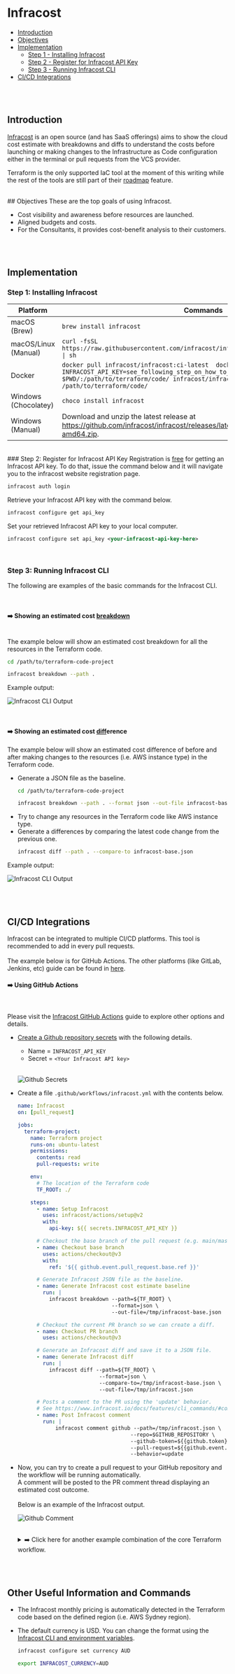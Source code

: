 # Infracost

- [Introduction](#introduction)
- [Objectives](#objectives)
- [Implementation](#implementation)
    - [Step 1 - Installing Infracost](#step-1-installing-infracost)
    - [Step 2 - Register for Infracost API Key](#step-2-register-for-infracost-api-key)
    - [Step 3 - Running Infracost CLI](#step-3-running-infracost-cli)
- [CI/CD Integrations](#cicd-integrations)


<br><br>

## Introduction
[Infracost](https://www.infracost.io) is an open source (and has SaaS offerings) aims to show the cloud cost estimate with breakdowns and diffs to understand the costs before launching or making changes to the Infrastructure as Code configuration either in the terminal or pull requests from the VCS provider.

Terraform is the only supported IaC tool at the moment of this writing while the rest of the tools are still part of their [roadmap](https://github.com/infracost/infracost/projects/2) feature.

<br>
## Objectives
These are the top goals of using Infracost.

* Cost visibility and awareness before resources are launched.
* Aligned budgets and costs.
* For the Consultants, it provides cost-benefit analysis to their customers.

<br>
<br>

## Implementation


### Step 1: Installing Infracost

| **Platform**         | Commands                                                                                                                                                                                                                                        |
|----------------------|-------------------------------------------------------------------------------------------------------------------------------------------------------------------------------------------------------------------------------------------------|
| macOS (Brew)         | ```brew install infracost```                                                                                                                                                                                                               |
| macOS/Linux (Manual) | ```curl -fsSL https://raw.githubusercontent.com/infracost/infracost/master/scripts/install.sh \| sh```                                                                                                                                     |
| Docker               | ```docker pull infracost/infracost:ci-latest  docker run --rm \ -e INFRACOST_API_KEY=see_following_step_on_how_to_get_this \ -v $PWD/:/path/to/terraform/code/ infracost/infracost:ci-latest breakdown --path /path/to/terraform/code/ ``` |
| Windows (Chocolatey) | ```choco install infracost ```                                                                                                                                                                                                             |
| Windows (Manual)     | Download and unzip the latest release at https://github.com/infracost/infracost/releases/latest/download/infracost-windows-amd64.zip.                                                                                                           |


<br>
### Step 2: Register for Infracost API Key
Registration is <u>free</u> for getting an Infracost API key. To do that, issue the command below and it will navigate you to the infracost website registration page.

```bash
infracost auth login
```

Retrieve your Infracost API key with the command below.

```bash
infracost configure get api_key
```

Set your retrieved Infracost API key to your local computer.

```xml
infracost configure set api_key <your-infracost-api-key-here>
```

<br>

### Step 3: Running Infracost CLI
The following are examples of the basic commands for the Infracost CLI.<br>

<br>

#### ➡️ Showing an estimated cost <u>breakdown</u>

<br>
The example below will show an estimated cost breakdown for all the resources in the Terraform code.

```bash
cd /path/to/terraform-code-project

infracost breakdown --path .
```

Example output:

![Infracost CLI Output](images/infracost-cli1.png)


<br>

#### ➡️ Showing an estimated cost <u>diff</u>erence

The example below will show an estimated cost difference of before and after making changes to the resources (i.e. AWS instance type) in the Terraform code.

* Generate a JSON file as the baseline.
    ```bash
    cd /path/to/terraform-code-project

    infracost breakdown --path . --format json --out-file infracost-base.json
    ```
* Try to change any resources in the Terraform code like AWS instance type.
* Generate a differences by comparing the latest code change from the previous one.
    ```bash
    infracost diff --path . --compare-to infracost-base.json
    ```

Example output:

![Infracost CLI Output](images/infracost-cli2.png)


<br><br>
## CI/CD Integrations
Infracost can be integrated to multiple CI/CD platforms. This tool is recommended to add in every pull requests.
<br><br>The example below is for GitHub Actions. The other platforms (like GitLab, Jenkins, etc) guide can be found in [here](https://www.infracost.io/docs/integrations/cicd/).


#### ➡️ Using GitHub Actions
<br>

Please visit the [Infracost GitHub Actions](https://github.com/infracost/actions) guide to explore other options and details.
<br>

* [Create a Github repository secrets](https://docs.github.com/en/actions/security-guides/encrypted-secrets#creating-encrypted-secrets-for-a-repository) with the following details.
  * Name   = `INFRACOST_API_KEY`
  * Secret = `<Your Infracost API key>` 
  
  <br>

  ![Github Secrets](images/github.secrets.png)


* Create a file `.github/workflows/infracost.yml` with the contents below.
  ```yaml
  name: Infracost
  on: [pull_request]

  jobs:
    terraform-project:
      name: Terraform project
      runs-on: ubuntu-latest
      permissions:
        contents: read
        pull-requests: write

      env:
        # The location of the Terraform code
        TF_ROOT: ./

      steps:
        - name: Setup Infracost
          uses: infracost/actions/setup@v2
          with:
            api-key: ${{ secrets.INFRACOST_API_KEY }}

        # Checkout the base branch of the pull request (e.g. main/master).
        - name: Checkout base branch
          uses: actions/checkout@v3
          with:
            ref: '${{ github.event.pull_request.base.ref }}'

        # Generate Infracost JSON file as the baseline.
        - name: Generate Infracost cost estimate baseline
          run: |
            infracost breakdown --path=${TF_ROOT} \
                                --format=json \
                                --out-file=/tmp/infracost-base.json

        # Checkout the current PR branch so we can create a diff.
        - name: Checkout PR branch
          uses: actions/checkout@v3

        # Generate an Infracost diff and save it to a JSON file.
        - name: Generate Infracost diff
          run: |
            infracost diff --path=${TF_ROOT} \
                            --format=json \
                            --compare-to=/tmp/infracost-base.json \
                            --out-file=/tmp/infracost.json

        # Posts a comment to the PR using the 'update' behavior.
        # See https://www.infracost.io/docs/features/cli_commands/#comment-on-pull-requests for other options.
        - name: Post Infracost comment
          run: |
              infracost comment github --path=/tmp/infracost.json \
                                      --repo=$GITHUB_REPOSITORY \
                                      --github-token=${{github.token}} \
                                      --pull-request=${{github.event.pull_request.number}} \
                                      --behavior=update
  ```
* Now, you can try to create a pull request to your GitHub repository and the workflow will be running automatically. 
  <br>A comment will be posted to the PR comment thread displaying an estimated cost outcome.
  <br><br>Below is an example of the Infracost output.

  ![Github Comment](images/github.comment.png)

  <br>
  <details><summary>
   ➡️ Click here for another example combination of the core Terraform workflow.
  </summary>

  ```yml
  name: terraform-infracost
  on: [pull_request]

  jobs:
    infracost:
      runs-on: ubuntu-latest
      env:
        working-directory: ./
        AWS_ACCESS_KEY_ID:  ${{ secrets.AWS_ACCESS_KEY_ID }}
        AWS_SECRET_ACCESS_KEY:  ${{ secrets.AWS_SECRET_ACCESS_KEY }}  
        AWS_SESSION_TOKEN:  ${{ secrets.AWS_SESSION_TOKEN }}

      name: Run Infracost
      steps:
        - name: Check out repository
          uses: actions/checkout@v2
          
        - name: Install terraform
          uses: hashicorp/setup-terraform@v1
          with:
            terraform_wrapper: false # This is recommended so the `terraform show` command outputs valid JSON

        - name: Terraform init
          run: terraform init
          working-directory: ${{ env.working-directory }}

        - name: Terraform plan
          run: terraform plan -out tfplan.binary
          working-directory: ${{ env.working-directory }}

        - name: Terraform show
          run: terraform show -json tfplan.binary > plan.json
          working-directory: ${{ env.working-directory }}

        - name: Setup Infracost
          uses: infracost/actions/setup@v1
          with:
            api-key: ${{ secrets.INFRACOST_API_KEY }}

        - name: Set AUD Currency and Generate Infracost JSON
          run: |
            infracost configure set currency AUD
            infracost breakdown --path plan.json --format json --out-file /tmp/infracost.json
          working-directory: ${{ env.working-directory }}
          
        - name: Post Infracost comment
          uses: infracost/actions/comment@v1
          with:
            path: /tmp/infracost.json
            # Choose the commenting behavior, 'update' is a good default:
            behavior: update # Create a single comment and update it. The "quietest" 
  ```
  </summary>

<br><br>

## Other Useful Information and Commands

* The Infracost monthly pricing is automatically detected in the Terraform code based on the defined region (i.e. AWS Sydney region).

* The default currency is USD. You can change the format using the [Infracost CLI and environment variables](https://www.infracost.io/docs/features/environment_variables/#infracost_currency).
  ```bash
  infracost configure set currency AUD
  ```
  ```bash
  export INFRACOST_CURRENCY=AUD
  ```